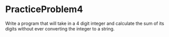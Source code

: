 # PracticeProblem4
Write a program that will take in a 4 digit integer and calculate the sum of its digits without ever converting the integer to a string.
